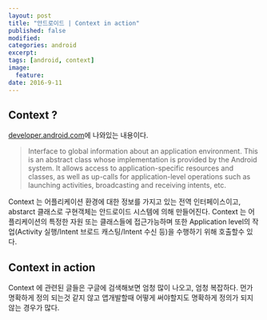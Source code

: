 ```yaml
---
layout: post
title: "안드로이드 | Context in action"
published: false
modified:
categories: android
excerpt:
tags: [android, context]
image:
  feature:
date: 2016-9-11
---
```


## Context ?
[developer.android.com](https://developer.android.com/reference/android/content/Context.html)에 나와있는 내용이다.

>Interface to global information about an application environment. This is an abstract class whose implementation is provided by the Android system. It allows access to application-specific resources and classes, as well as up-calls for application-level operations such as launching activities, broadcasting and receiving intents, etc.

Context 는 어플리케이션 환경에 대한 정보를 가지고 있는 전역 인터페이스이고, abstarct 클래스로 구현객체는 안드로이드 시스템에 의해 만들어진다. Context 는 어플리케이션의 특정한 자원 또는 클래스들에 접근가능하며 또한 Application level의 작업(Activity 실행/Intent 브로드 캐스팅/Intent 수신 등)을 수행하기 위해 호출할수 있다.


## Context in action
Context 에 관련된 글들은 구글에 검색해보면 엄청 많이 나오고, 엄청 복잡하다. 먼가 명확하게 정의 되는것 같지 않고 앱개발할때 어떻게 써야할지도 명확하게 정의가 되지 않는 경우가 많다.
